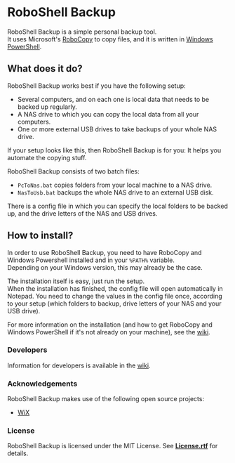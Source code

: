 # RoboShell Backup

RoboShell Backup is a simple personal backup tool.  
It uses Microsoft's [RoboCopy](http://en.wikipedia.org/wiki/Robocopy) to copy files, and it is written in [Windows PowerShell](http://en.wikipedia.org/wiki/Windows_PowerShell).

## What does it do?

RoboShell Backup works best if you have the following setup:

- Several computers, and on each one is local data that needs to be backed up regularly.
- A NAS drive to which you can copy the local data from all your computers.
- One or more external USB drives to take backups of your whole NAS drive.

If your setup looks like this, then RoboShell Backup is for you: It helps you automate the copying stuff.

RoboShell Backup consists of two batch files:

- `PcToNas.bat` copies folders from your local machine to a NAS drive.
- `NasToUsb.bat` backups the whole NAS drive to an external USB disk.

There is a config file in which you can specify the local folders to be backed up, and the drive letters of the NAS and USB drives.

## How to install?

In order to use RoboShell Backup, you need to have RoboCopy and Windows Powershell installed and in your `%PATH%` variable.  
Depending on your Windows version, this may already be the case.

The installation itself is easy, just run the setup.  
When the installation has finished, the config file will open automatically in Notepad. You need to change the values in the config file once, according to your setup (which folders to backup, drive letters of your NAS and your USB drive).

For more information on the installation (and how to get RoboCopy and Windows PowerShell if it's not already on your machine), see the [wiki](https://bitbucket.org/christianspecht/roboshell-backup/wiki/Install).

### Developers

Information for developers is available in the [wiki](https://bitbucket.org/christianspecht/roboshell-backup/wiki/Developers).

### Acknowledgements

RoboShell Backup makes use of the following open source projects:

 - [WiX](http://wix.codeplex.com/)

### License

RoboShell Backup is licensed under the MIT License. See **[License.rtf](https://bitbucket.org/christianspecht/roboshell-backup/src/tip/src/License.rtf)** for details.